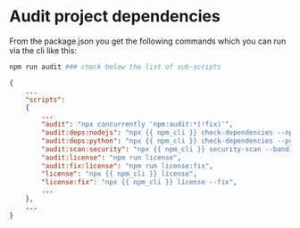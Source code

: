 # Audit project dependencies

From the package.json you get the following commands which you can run via the cli like this:

```bash
npm run audit ### check below the list of sub-scripts
```

```json
{
    ...
    "scripts":
    {
        ...
        "audit": "npx concurrently 'npm:audit:*(!fix)'",
        "audit:deps:nodejs": "npx {{ npm_cli }} check-dependencies --npm",
        "audit:deps:python": "npx {{ npm_cli }} check-dependencies --python",
        "audit:scan:security": "npx {{ npm_cli }} security-scan --bandit --semgrep --shellcheck --ci",
        "audit:license": "npm run license",
        "audit:fix:license": "npm run license:fix",
        "license": "npx {{ npm_cli }} license",
        "license:fix": "npx {{ npm_cli }} license --fix",
        ...
    },
    ...
}
```
